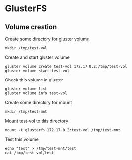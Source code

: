 # GlusterFS

## Volume creation

Create some directory for gluster volume
```
mkdir /tmp/test-vol
```

Create and start gluster volume
```
gluster volume create test-vol 172.17.0.2:/tmp/test-vol
gluster volume start test-vol
```

Check this volume in gluster
```
gluster volume list
gluster volume info test-vol
```

Create some directory for mount
```
mkdir /tmp/test-mnt
```

Mount test-vol to this directory
```
mount -t glusterfs 172.17.0.2:test-vol /tmp/test-mnt
```

Test this volume
```
echo "test" > /tmp/test-mnt/test
cat /tmp/test-vol/test
```
